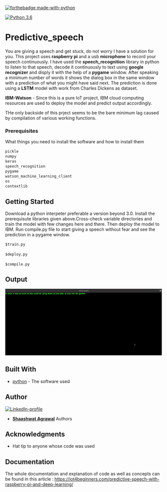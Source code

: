[![forthebadge made-with-python](http://ForTheBadge.com/images/badges/made-with-python.svg)](https://www.python.org/)

[![Python 3.6](https://img.shields.io/badge/python-3.6-green.svg)](https://www.python.org/downloads/release/python-360/) 

# Predictive_speech
You are giving a speech and get stuck, do not worry I have a solution for you. This project uses **raspberry pi** and a usb **microphone** to record your speech continuously. I have used the **speech_recognition** library in python to listen to that speech, decode it continuously to text using **google recognizer** and disply it with the help of a **pygame** window. After speaking a minimum number of words it shows the dialog box in the same window with a prediction of what you might have said next. The prediction is done using a **LSTM** model with work from Charles Dickens as dataset.

**IBM-Watson** - Since this is a pure IoT project, IBM cloud computing resources are used to deploy the model and predict output accordingly.

THe only backside of this prject seems to be the bare minimum lag caused by compilation of various working functions.


### Prerequisites

What things you need to install the software and how to install them

```
pickle
numpy
keras
speech_recognition
pygame
watson_machine_learning_client
os
contextlib
```

## Getting Started

Download a python interpeter preferable a version beyond 3.0. Install the prerequisute libraries given above.Cross-check variable directories and train the model with few changes here and there. Then deploy the model to IBM. Run compile.py file to start giving a speech without fear and see the prediction in a pygame window.

```
$train.py

$deploy.py

$compile.py     

```

## Output
[![Watch the video](https://github.com/Shaashwat05/Predictive_speech/blob/master/output.png)](https://github.com/Shaashwat05/Predictive_speech/blob/master/output.mp4)


## Built With

* [python](https://www.python.org/) - The software used
## Author
[![LinkedIn-profile](https://img.shields.io/badge/LinkedIn-Profile-teal.svg)](https://www.linkedin.com/in/shaashwat-agrawal-1904a117a/)

* [**Shaashwat Agrawal**](https://github.com/Shaashwat05) Authors 


## Acknowledgments

* Hat tip to anyone whose code was used

## Documentation

The whole documentation and explanation of code as well as concepts can be found in this article : https://iot4beginners.com/predictive-speech-with-raspberry-pi-and-deep-learning/

